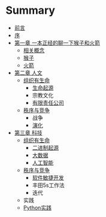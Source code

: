 # Summary

* [前言](README.md)
* [序](序.md)
* [第一章 一本正经的聊一下猴子和火箭](第一章.md)
    * [相关概念](概念.md)
    * [猴子](猴子.md)
    * [火箭](火箭.md)
* [第二章 人文](第二章.md)
    * [组织有生命](组织的力量.md)
        * [生命起源](生命起源.md)
        * 宗教文化
        * [有限责任公司](公司.md)
    * [秩序与竞争](战争.md)
        * 战争
        * [演化](演化的力量.md)
* [第三章 科技](第三章-科技.md)
    * [组织有生命](组织有生命.md)
        * [二进制起源](二进制起源.md)
        * [大数据](大数据.md)
        * [人工智能](人工智能.md)
    * [秩序与竞争](秩序竞争.md)
        * [软件敏捷开发](敏捷开发.md)
        * 丰田5s工作法
        * 迭代
    * 实践
    * [Python实践](python实践.md)

